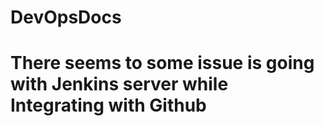 # DevOpsDocs
# There seems to some issue is going with Jenkins server while Integrating with Github

